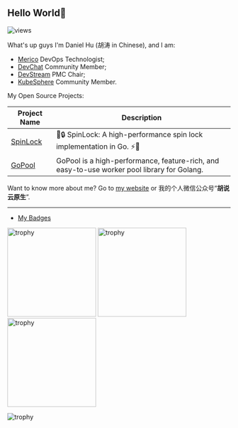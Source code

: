 ## Hello World👋

<p align=""> 
  <img src="https://komarev.com/ghpvc/?username=daniel-hutao&color=green" alt="views" /> 
</p>

What's up guys I'm Daniel Hu (胡涛 in Chinese), and I am:

- [Merico](https://www.merico.dev) DevOps Technologist;
- [DevChat](https://github.com/devchat-ai/devchat) Community Member;
- [DevStream](https://github.com/devstream-io/devstream) PMC Chair;
- [KubeSphere](https://github.com/kubesphere/kubesphere) Community Member.

My Open Source Projects:

| Project Name | Description |
| ------------ | ----------- |
| [SpinLock](https://github.com/daniel-hutao/spinlock) | 💃🔒 SpinLock: A high-performance spin lock implementation in Go. ⚡️🚀 |
| [GoPool](https://github.com/devchat-ai/gopool) | GoPool is a high-performance, feature-rich, and easy-to-use worker pool library for Golang. |

Want to know more about me? Go to [my website](https://www.danielhu.cn) or 我的个人微信公众号“**胡说云原生**”.

---

- [My Badges](https://www.credly.com/users/tao-hu.5b997776)

<p align=""> 
  <img width="200" height="200" src="https://images.credly.com/size/680x680/images/85286156-5fa6-458e-ae00-7887360a025d/image.png" alt="trophy" />
  <img width="200" height="200" src="https://images.credly.com/size/680x680/images/efde33d7-15b1-4761-82d4-d8fb8e851965/image.png" alt="trophy" />
  <img width="200" height="200" src="https://images.credly.com/size/680x680/images/3907f0ce-4e4b-44c9-8655-db11ea98cb8a/image.png" alt="trophy" />
</p>

<p align=""> 
  <img src="https://github-profile-trophy.vercel.app/?username=daniel-hutao&row=1" alt="trophy" />
</p>
